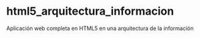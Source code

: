 # html5_arquitectura_informacion
Aplicación web completa en HTML5 en una arquitectura de la información
